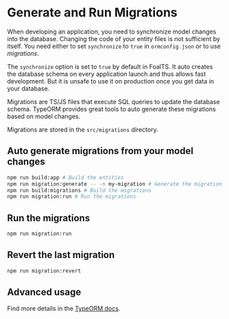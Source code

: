# Generate and Run Migrations

When developing an application, you need to synchronize model changes into the database. Changing the code of your entity files is not sufficient by itself. You need either to set `synchronize` to `true` in `ormconfig.json` or to use *migrations*.

The `synchronize` option is set to `true` by default in FoalTS. It auto creates the database schema on every application launch and thus allows fast development. But it is unsafe to use it on production once you get data in your database.

Migrations are TS/JS files that execute SQL queries to update the database schema. TypeORM provides great tools to auto generate these migrations based on model changes.

Migrations are stored in the `src/migrations` directory.

## Auto generate migrations from your model changes

```sh
npm run build:app # Build the entities
npm run migration:generate -- -n my-migration # Generate the migration
npm run build:migrations # Build the migrations
npm run migration:run # Run the migrations
```

## Run the migrations

```sh
npm run migration:run
```

## Revert the last migration

```sh
npm run migration:revert
```

## Advanced usage

Find more details in the [TypeORM docs](http://typeorm.io/#/migrations).